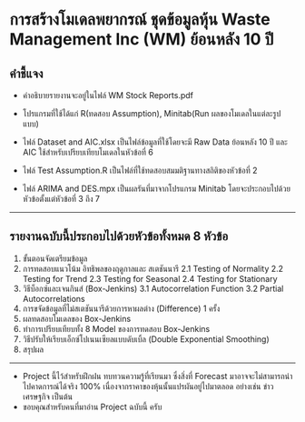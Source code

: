 #  การสร้างโมเดลพยากรณ์ ชุดข้อมูลหุ้น Waste Management Inc (WM) ย้อนหลัง 10 ปี

## คำชี้แจง 

- คำอธิบายรายงานจะอยู่ในไฟล์ WM Stock Reports.pdf 

- โปรแกรมที่ใช้ได้แก่ R(ทดสอบ Assumption), Minitab(Run ผลของโมเดลในแต่ละรูปแบบ)

- ไฟล์ Dataset and AIC.xlsx เป็นไฟล์ข้อมูลที่ใช้โดยจะมี Raw Data ย้อนหลัง 10 ปี และ AIC ใช้สำหรับเปรียบเทียบโมเดลในหัวข้อที่ 6

- ไฟล์ Test Assumption.R เป็นไฟล์ที่ใช้ทดสอบสมมติฐานทางสถิติของหัวข้อที่ 2 

- ไฟล์ ARIMA and DES.mpx เป็นผลรันที่มาจากโปรแกรม Minitab โดยจะประกอบไปด้วยหัวข้อตั้งแต่หัวข้อที่ 3 ถึง 7

********************************************************************************

## รายงานฉบับนี้ประกอบไปด้วยหัวข้อทั้งหมด 8 หัวข้อ
  1. ขั้นตอนจัดเตรียมข้อมูล
  2. การทดสอบแนวโน้ม อิทธิพลของฤดูกาลและ สเตชันนารี 
    2.1 Testing of Normality
    2.2 Testing for Trend 
    2.3 Testing for Seasonal
    2.4 Testing for Stationary 
  3. วิธีบ็อกซ์และเจนกินส์ (Box-Jenkins)
    3.1 Autocorrelation Function
    3.2 Partial Autocorrelations 
  4. การขจัดข้อมูลที่ไม่สเตชันนารีด้วยการหาผลต่าง (Difference) 1 ครั้ง 
  5. ผลทดสอบโมเดลของ Box-Jenkins
  6. ทำการเปรียบเทียบทั้ง 8 Model ของการทดสอบ Box-Jenkins
  7. วิธีปรับให้เรียบเอ็กซ์โปเนนเซียลแบบดับเบิ้ล (Double Exponential Smoothing)
  8. สรุปผล

  ********************************************************************************

  - Project นี้ไว้สำหรับฝึกฝน ทบทวนความรู้ที่เรียนมา ซึ่งสิ่งที่ Forecast มาอาจจะไม่สามารถนำไปคาดการณ์ได้จริง 100% เนื่องจากราคาของหุ้นนั้นแปรผันอยู่ไปมาตลอด อย่างเช่น ข่าวเศรษฐกิจ เป็นต้น
  - ขอบคุณสำหรับคนที่มาอ่าน Project ฉบับนี้ ครับ
